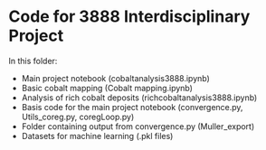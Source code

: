 # Code for 3888 Interdisciplinary Project

In this folder:
- Main project notebook (cobaltanalysis3888.ipynb)
- Basic cobalt mapping (Cobalt mapping.ipynb)
- Analysis of rich cobalt deposits (richcobaltanalysis3888.ipynb)
- Basis code for the main project notebook (convergence.py, Utils_coreg.py, coregLoop.py)
- Folder containing output from convergence.py (Muller_export)
- Datasets for machine learning (.pkl files)



